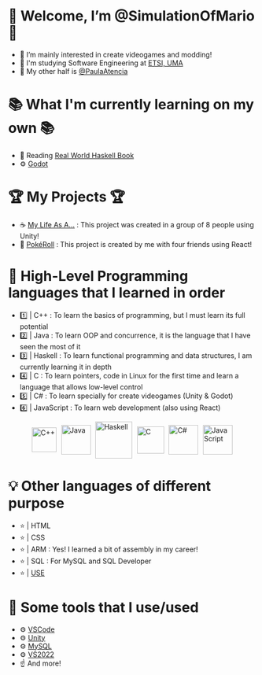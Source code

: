 # 🎇 Welcome, I’m @SimulationOfMario 🎇
- 👀 I’m mainly interested in create videogames and modding!
- 📖 I'm studying Software Engineering at [ETSI, UMA](https://www.uma.es/etsi-informatica/)
- 💜 My other half is [@PaulaAtencia](https://github.com/PaulaAtencia)

# 📚 What I'm currently learning on my own 📚
- 🧮 Reading [Real World Haskell Book](https://book.realworldhaskell.org/)
- ⚙ [Godot](https://godotengine.org/)

# 🏆 My Projects 🏆
- ☕ [My Life As A...](https://wrenchstudio.000webhostapp.com/index.html#home-section) : This project was created in a group of 8 people using Unity!
- 🎰 [PokéRoll](https://pokeroll.es) : This project is created by me with four friends using React!

# 🧠 High-Level Programming languages that I learned in order 
- 1️⃣ | C++        : To learn the basics of programming, but I must learn its full potential 
- 2️⃣ | Java       : To learn OOP and concurrence, it is the language that I have seen the most of it
- 3️⃣ | Haskell    : To learn functional programming and data structures, I am currently learning it in depth
- 4️⃣ | C          : To learn pointers, code in Linux for the first time and learn a language that allows low-level control
- 5️⃣ | C#         : To learn specially for create videogames (Unity & Godot)
- 6️⃣ | JavaScript : To learn web development (also using React)

<div style="display: flex; justify-content: center; align-items: center; gap: 1vw;">
  <img alt="C++" width="50" height="auto" src="https://upload.wikimedia.org/wikipedia/commons/thumb/1/18/ISO_C%2B%2B_Logo.svg/300px-ISO_C%2B%2B_Logo.svg.png"/>
  <img alt="Java" width="60" height="auto" src="https://cdn.icon-icons.com/icons2/2699/PNG/512/java_logo_icon_169577.png"/>
  <img alt="Haskell" width="75" height="auto" src="https://www.haskell.org/ghcup/haskell_logo.png"/>
  <img alt="C" width="55" height="auto" src="https://wallpapercave.com/wp/wp4521293.png"/>
  <img alt="C#" width="60" height="auto" src="https://iconape.com/wp-content/png_logo_vector/c.png"/>
  <img alt="JavaScript" width="60" height="auto" src="https://logosvector.net/wp-content/uploads/2015/07/JavaScript_logo.png"/>
</div>

# 💡 Other languages of different purpose
- ⭐ | HTML
- ⭐ | CSS
- ⭐ | ARM   : Yes! I learned a bit of assembly in my career!
- ⭐ | SQL   : For MySQL and SQL Developer
- ⭐ | [USE](https://github.com/useocl/use)

# 🧰 Some tools that I use/used
- ⚙️ [VSCode](https://code.visualstudio.com/)
- ⚙️ [Unity](https://unity.com/es)
- ⚙️ [MySQL](https://www.mysql.com/)
- ⚙️ [VS2022](https://visualstudio.microsoft.com/es/vs/)
- ☝️ And more!

<!---
SimulationOfMario/SimulationOfMario is a ✨ special ✨ repository because its `README.md` (this file) appears on your GitHub profile.
You can click the Preview link to take a look at your changes.
--->
